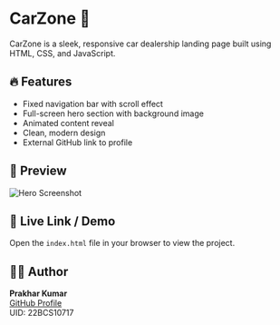 # CarZone 🚗

CarZone is a sleek, responsive car dealership landing page built using HTML, CSS, and JavaScript.

## 🔥 Features
- Fixed navigation bar with scroll effect
- Full-screen hero section with background image
- Animated content reveal
- Clean, modern design
- External GitHub link to profile

## 📸 Preview
![Hero Screenshot](https://images.pexels.com/photos/244206/pexels-photo-244206.jpeg?cs=srgb&dl=pexels-mike-b-244206.jpg&fm=jpg)

## 🔗 Live Link / Demo
Open the `index.html` file in your browser to view the project.

## 👨‍💻 Author
**Prakhar Kumar**  
[GitHub Profile](https://github.com/Prakhar1980?tab=repositories)  
UID: 22BCS10717

